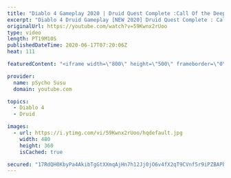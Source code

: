```yaml
---
title: "Diablo 4 Gameplay 2020 | Druid Quest Complete :Call Of the Deep | New 2020 | Diablo 4 Release Date?"
excerpt: "Diablo 4 Druid Gameplay [NEW 2020] Druid Quest Complete : Call Of the Deep June 2020 Diablo Immortal, Diablo inmortal 2 , diablo immortal 3, Diablo ..."
originalUrl: https://youtube.com/watch?v=59Kwnx2rUoo
type: video
length: PT19M10S
publishedDateTime: 2020-06-17T07:20:06Z
heat: 111

featuredContent: "<iframe width=\"800\" height=\"500\" frameborder=\"0\" src=\"https://www.youtube.com/embed/59Kwnx2rUoo\" allow=\"accelerometer; autoplay; encrypted-media; gyroscope; picture-in-picture\" allowfullscreen></iframe>"

provider:
  name: pSycho Susu
  domain: youtube.com

topics:
  - Diablo 4
  - Druid

images:
  - url: https://i.ytimg.com/vi/59Kwnx2rUoo/hqdefault.jpg
    width: 480
    height: 360
    isCached: true

secured: "17RdQH0KbyPa4AkibTgGtXXmqAjHn7h12Jj0jO6v4fX2qT9CVnf5r9iPZBAPbHV8uluwuHahRvPZY7qRgiI9pdxekjl3JMRymyc7+QaSamNeYZrNmGMDG8mzsCa/r1Tdw0NkSeDtc3Bk85R3kgW7/AQ2LVmG8tPPXzbRGz+j4TFrDucM9HVN4BSCnGfV5tslatRX20hNOwtngeI09UVlXzmvbQRlYlqKyAJK6NKExZh5ZHgeWwBGSNmPjYkBPAd32XFUgj7jUCk+brmjbmFbTq476qa6LDoTYQICgtLkM2yKnBIeG+kXXlt9MilagTJ8GpimowscESIefJJPQBN+623SvGegWf6Iksrll9UDbZM2FiZdlmwlAxYueuFsmX/WZiBnrp0h7jd7kDrSg0WunQ==;bu9hcBW/c8AS5Js2QGHKlQ=="
---
```


